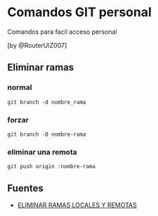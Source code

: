 # Comandos GIT personal

Comandos para facil acceso personal

[by @RouterUIZ007]

## Eliminar ramas
### normal
```git
git branch -d nombre_rama
```
### forzar
```git
git branch -D nombre-rama
```
### eliminar una remota
```git
git push origin :nombre-rama
```
## Fuentes

* [ELIMINAR RAMAS LOCALES Y REMOTAS](https://vabadus.es/blog/otros/trabajando-con-git-eliminar-ramas-locales-y-remotas)

